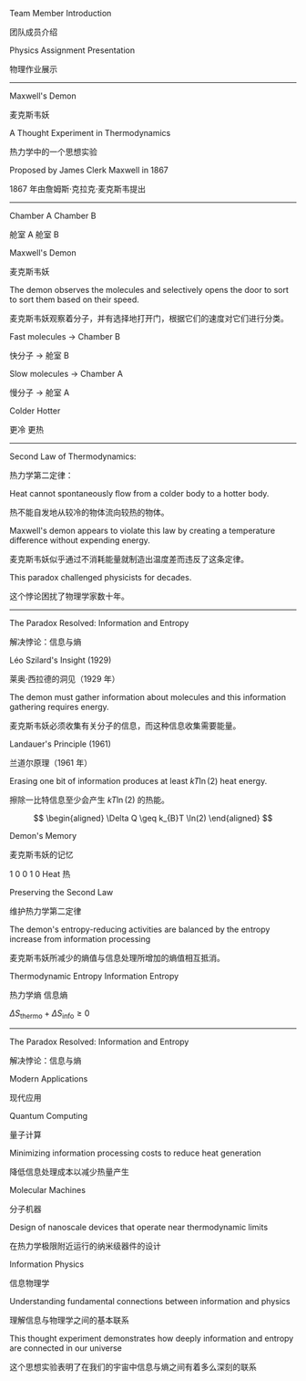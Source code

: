 Team Member Introduction

团队成员介绍

Physics Assignment Presentation

物理作业展示

---

Maxwell's Demon

麦克斯韦妖

A Thought Experiment in Thermodynamics

热力学中的一个思想实验

Proposed by James Clerk Maxwell in 1867

1867 年由詹姆斯·克拉克·麦克斯韦提出

---

Chamber A       Chamber B

舱室 A       舱室 B

Maxwell's Demon

麦克斯韦妖

The demon observes the molecules and selectively opens the door to sort to sort them based on their speed.

麦克斯韦妖观察着分子，并有选择地打开门，根据它们的速度对它们进行分类。

Fast molecules $\to$ Chamber B

快分子 $\to$ 舱室 B

Slow molecules $\to$ Chamber A

慢分子 $\to$ 舱室 A

Colder Hotter

更冷 更热

---

Second Law of Thermodynamics:

热力学第二定律：

Heat cannot spontaneously flow from a colder body to a hotter body.

热不能自发地从较冷的物体流向较热的物体。

Maxwell's demon appears to violate this law by creating a temperature difference without expending energy.

麦克斯韦妖似乎通过不消耗能量就制造出温度差而违反了这条定律。

This paradox challenged physicists for decades.

这个悖论困扰了物理学家数十年。

---

The Paradox Resolved: Information and Entropy

解决悖论：信息与熵

Léo Szilard's Insight (1929)

莱奥·西拉德的洞见（1929 年）

The demon must gather information about molecules and this information gathering requires energy.

麦克斯韦妖必须收集有关分子的信息，而这种信息收集需要能量。

Landauer's Principle (1961)

兰道尔原理（1961 年）

Erasing one bit of information produces at least $kT\ln (2)$ heat energy.

擦除一比特信息至少会产生 $kT\ln (2)$ 的热能。

$$
\begin{aligned}
\Delta Q \geq k_{B}T \ln(2)
\end{aligned}
$$

Demon's Memory

麦克斯韦妖的记忆

1 0 0 1 0 Heat 热

Preserving the Second Law

维护热力学第二定律

The demon's entropy-reducing activities are balanced by the entropy increase from information processing 

麦克斯韦妖所减少的熵值与信息处理所增加的熵值相互抵消。

Thermodynamic Entropy      Information Entropy

热力学熵  信息熵

$\Delta S_{\text{thermo}}+\Delta S_{\text{info}}\geq 0$

---

The Paradox Resolved: Information and Entropy

解决悖论：信息与熵

Modern Applications

现代应用

Quantum Computing

量子计算

Minimizing information processing costs to reduce heat generation

降低信息处理成本以减少热量产生

Molecular Machines

分子机器

Design of nanoscale devices that operate near thermodynamic limits

在热力学极限附近运行的纳米级器件的设计

Information Physics

信息物理学

Understanding fundamental connections between information and physics

理解信息与物理学之间的基本联系

This thought experiment demonstrates how deeply information and entropy are connected in our universe

这个思想实验表明了在我们的宇宙中信息与熵之间有着多么深刻的联系